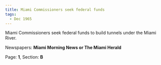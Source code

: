 ```yaml
---  
title: Miami Commissioners seek federal funds  
tags:  
  - Dec 1965  
---  
```

  
Miami Commissioners seek federal funds to build tunnels under the Miami River.  
  
Newspapers: **Miami Morning News or The Miami Herald**  
  
Page: **1**, Section: **B** 
